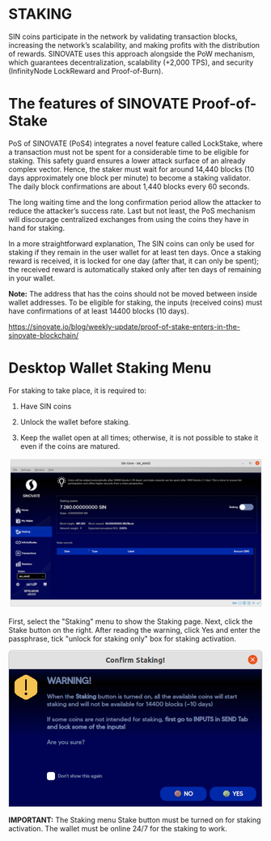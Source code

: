  
# STAKING

SIN coins participate in the network by validating transaction blocks, increasing the network’s scalability, and making profits with the distribution of rewards. SINOVATE uses this approach alongside the PoW mechanism, which guarantees decentralization, scalability (+2,000 TPS), and security (InfinityNode LockReward and Proof-of-Burn).

  
# The features of SINOVATE Proof-of-Stake

PoS of SINOVATE (PoS4) integrates a novel feature called LockStake, where a transaction must not be spent for a considerable time to be eligible for staking. This safety guard ensures a lower attack surface of an already complex vector. Hence, the staker must wait for around 14,440 blocks (10 days approximately one block per minute) to become a staking validator. The daily block confirmations are about 1,440 blocks every 60 seconds.

The long waiting time and the long confirmation period allow the attacker to reduce the attacker’s success rate. Last but not least, the PoS mechanism will discourage centralized exchanges from using the coins they have in hand for staking.

  

In a more straightforward explanation, The SIN coins can only be used for staking if they remain in the user wallet for at least ten days. Once a staking reward is received, it is locked for one day (after that, it can only be spent); the received reward is automatically staked only after ten days of remaining in your wallet.

**Note:** The address that has the coins should not be moved between inside wallet addresses. To be eligible for staking, the inputs (received coins) must have confirmations of at least 14400 blocks (10 days).

  

https://sinovate.io/blog/weekly-update/proof-of-stake-enters-in-the-sinovate-blockchain/







# Desktop Wallet Staking Menu
    

For staking to take place, it is required to:

1.  Have SIN coins
    
2.  Unlock the wallet before staking.
    
3.  Keep the wallet open at all times; otherwise, it is not possible to stake it even if the coins are matured.
    
![](assets/img/qtwallet/staking.png)
  

First, select the "Staking" menu to show the Staking page. Next, click the Stake button on the right. After reading the warning, click Yes and enter the passphrase, tick "unlock for staking only" box for staking activation.

 ![](assets/img/qtwallet/warningstaking.png)

**IMPORTANT:** The Staking menu Stake button must be turned on for staking activation. The wallet must be online 24/7 for the staking to work.
